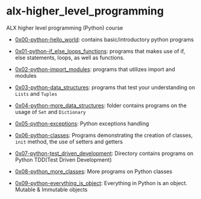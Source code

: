 # alx-higher_level_programming
ALX higher level programming (Python) course
- [0x00-python-hello_world](https://github.com/kadelcode/alx-higher_level_programming/tree/main/0x00-python-hello_world): contains basic/introductory python programs

- [0x01-python-if_else_loops_functions](https://github.com/kadelcode/alx-higher_level_programming/tree/main/0x01-python-if_else_loops_functions): programs that makes use of if, else statements, loops, as well as functions.

- [0x02-python-import_modules](https://github.com/kadelcode/alx-higher_level_programming/tree/main/0x02-python-import_modules): programs that utilizes import and modules

- [0x03-python-data_structures](https://github.com/kadelcode/alx-higher_level_programming/tree/main/0x03-python-data_structures): programs that test your understanding on ```Lists``` and ```Tuples```

- [0x04-python-more_data_structures](https://github.com/kadelcode/alx-higher_level_programming/tree/main/0x04-python-more_data_structures): folder contains programs on the usage of ```Set``` and ```Dictionary```

- [0x05-python-exceptions](https://github.com/kadelcode/alx-higher_level_programming/tree/main/0x05-python-exceptions): Python exceptions handling

- [0x06-python-classes](https://github.com/kadelcode/alx-higher_level_programming/tree/main/0x06-python-classes): Programs demonstrating the creation of classes, ```init``` method, the use of setters and getters

- [0x07-python-test_driven_development](https://github.com/kadelcode/alx-higher_level_programming/tree/main/0x07-python-test_driven_development): Directory contains programs on Python TDD(Test Driven Development)

- [0x08-python_more_classes](https://github.com/kadelcode/alx-higher_level_programming/tree/main/0x08-python-more_classes): More programs on Python classes

- [0x09-python-everything_is_object](https://github.com/kadelcode/alx-higher_level_programming/tree/main/0x09-python-everything_is_object): Everything in Python is an object. Mutable & Immutable objects 
